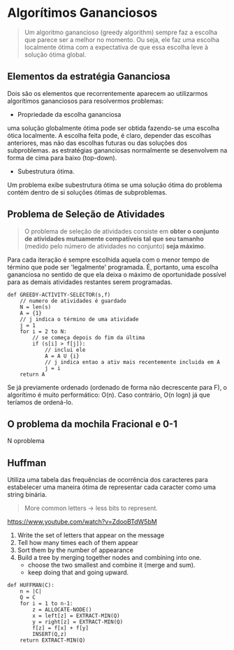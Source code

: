 # Algorítimos Gananciosos

> Um algoritmo ganancioso (greedy algorithm) sempre faz a escolha que parece ser a melhor no momento. Ou seja, ele faz uma escolha localmente ótima com a expectativa de que essa escolha leve à solução ótima global.

## Elementos da estratégia Gananciosa

Dois são os elementos que recorrentemente aparecem ao utilizarmos algorítimos gananciosos para resolvermos problemas:

- Propriedade da escolha gananciosa

uma solução globalmente ótima pode ser obtida fazendo-se uma escolha ótica localmente. A escolha feita pode, é claro, depender das escolhas anteriores, mas não das escolhas futuras ou das soluções dos subproblemas. as estratégias gananciosas normalmente se desenvolvem na forma de cima para baixo (top-down).


- Subestrutura ótima.

Um problema exibe subestrutura ótima se uma solução ótima do problema contém dentro de si soluções
ótimas de subproblemas.


## Problema de Seleção de Atividades

> O problema de seleção de atividades consiste em **obter o conjunto de atividades mutuamente compatíveis tal que seu tamanho** (medido pelo número de atividades no conjunto) **seja máximo**.

Para cada iteração é sempre escolhida aquela com o menor tempo de término que pode ser 'legalmente' programada. É, portanto, uma escolha gananciosa no sentido de que ela deixa o máximo de oportunidade possível para as demais atividades restantes serem programadas.



```
def GREEDY-ACTIVITY-SELECTOR(s,f)
    // numero de atividades é guardado
    N = len(s)
    A = {1}
    // j indica o término de uma atividade
    j = 1
    for i = 2 to N:
        // se começa depois do fim da última
        if (s[i] > f[j]):
            // inclui ele
            A = A U {i}
            // j indica entao a ativ mais recentemente incluida em A
            j = i
    return A
```

Se já previamente ordenado (ordenado de forma não decrescente para F), o algorítimo é muito  performático: O(n). Caso contrário, O(n logn) já que teríamos de ordená-lo.

## O problema da mochila Fracional e 0-1

N oproblema

## Huffman

Utiliza uma tabela das frequências de ocorrência dos caracteres para estabelecer uma maneira ótima de representar cada caracter como uma string binária.

> More common letters -> less bits to represent.

https://www.youtube.com/watch?v=ZdooBTdW5bM

1.  Write the set of letters that appear on the message
2.  Tell how many times each of them appear
3.  Sort them by the number of appearance
4.  Build a tree by merging together nodes and combining into one.
    - choose the two smallest and combine it (merge and sum).
    - keep doing that and going upward.

```
def HUFFMAN(C):
    n = |C|
    Q = C
    for i = 1 to n-1:
        z = ALLOCATE-NODE()
        x = left[z] = EXTRACT-MIN(Q)
        y = right[z] = EXTRACT-MIN(Q)
        f[z] = f[x] + f[y]
        INSERT(Q,z)
    return EXTRACT-MIN(Q)
```
